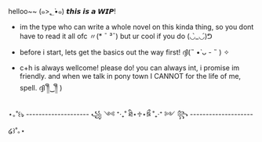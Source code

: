 helloo~~ (๑>؂•̀๑)
𝙩𝙝𝙞𝙨 𝙞𝙨 𝙖 𝙒𝙄𝙋!

- im the type who can write a whole novel on this kinda thing, so you dont have to read it all ofc 〃(* ¯ ³¯) but ur cool if you do (◡̀_◡́)ᕤ
   
- before i start, lets get the basics out the way first! ദ്ദി(˵ •̀ ᴗ - ˵ ) ✧
  
- c+h is always wellcome! please do! you can always int, i promise im friendly. and when we talk in pony town  I CANNOT for the life of me, spell. ദ്ദി ༎ຶ‿༎ຶ )

⋆｡˚꒰ঌ -------------------- ꧁ ༺ ⁺‧₊˚ ཐི⋆♱⋆ཋྀ ˚₊‧⁺ ༻ ꧂ -------------------- ໒꒱˚｡⋆
